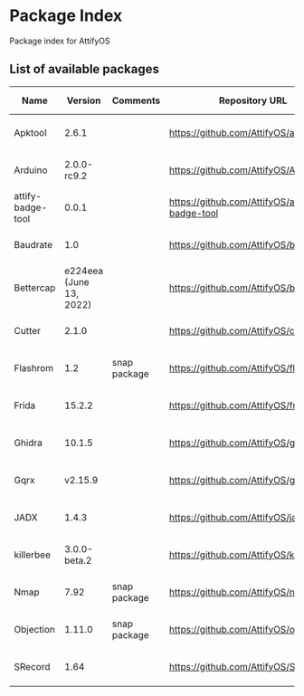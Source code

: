 # Package Index

Package index for AttifyOS

## List of available packages

| Name              | Version                 | Comments     | Repository URL                                | Build date   |
|-------------------|-------------------------|--------------|-----------------------------------------------|--------------|
| Apktool           | 2.6.1                   |              | https://github.com/AttifyOS/apktool           | Aug 8, 2022  |
| Arduino           | 2.0.0-rc9.2             |              | https://github.com/AttifyOS/ArduinoIDE        | Aug 12, 2022 |
| attify-badge-tool | 0.0.1                   |              | https://github.com/AttifyOS/attify-badge-tool | Aug 16, 2022 |
| Baudrate          | 1.0                     |              | https://github.com/AttifyOS/baudrate          | Aug 17, 2022 |
| Bettercap         | e224eea (June 13, 2022) |              | https://github.com/AttifyOS/bettercap         | Aug 8, 2022  |
| Cutter            | 2.1.0                   |              | https://github.com/AttifyOS/cutter            | Aug 5, 2022  |
| Flashrom          | 1.2                     | snap package | https://github.com/AttifyOS/flashrom          | Aug 12, 2022 |
| Frida             | 15.2.2                  |              | https://github.com/AttifyOS/frida             | Aug 8, 2022  |
| Ghidra            | 10.1.5                  |              | https://github.com/AttifyOS/ghidra            | Aug 5, 2022  |
| Gqrx              | v2.15.9                 |              | https://github.com/AttifyOS/gqrx              | Aug 16, 2022 |
| JADX              | 1.4.3                   |              | https://github.com/AttifyOS/jadx              | Aug 5, 2022  |
| killerbee         | 3.0.0-beta.2            |              | https://github.com/AttifyOS/killerbee         | Aug 13, 2022 |
| Nmap              | 7.92                    | snap package | https://github.com/AttifyOS/nmap              | Aug 11, 2022 |
| Objection         | 1.11.0                  | snap package | https://github.com/AttifyOS/objection         | Aug 10, 2022 |
| SRecord           | 1.64                    |              | https://github.com/AttifyOS/SRecord           | Aug 13, 2022 |
